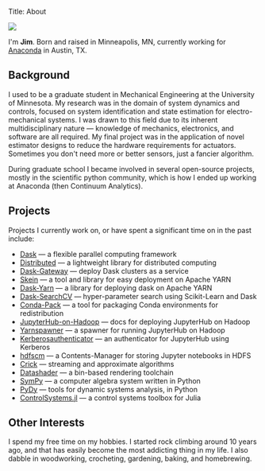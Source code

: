 Title: About

<img class="avatar" src="https://avatars3.githubusercontent.com/u/2783717?s=200"/>

I'm **Jim**. Born and raised in Minneapolis, MN, currently working for
[Anaconda](https://www.anaconda.com/) in Austin, TX.

## Background

I used to be a graduate student in Mechanical Engineering at the University of
Minnesota. My research was in the domain of system dynamics and controls,
focused on system identification and state estimation for electro-mechanical
systems. I was drawn to this field due to its inherent multidisciplinary nature
&mdash; knowledge of mechanics, electronics, and software are all required.  My
final project was in the application of novel estimator designs to reduce the
hardware requirements for actuators. Sometimes you don't need more or better
sensors, just a fancier algorithm.

During graduate school I became involved in several open-source projects,
mostly in the scientific python community, which is how I ended up working at
Anaconda (then Continuum Analytics).

## Projects

Projects I currently work on, or have spent a significant time on in the past
include:

- [Dask](https://dask.org) &mdash; a flexible parallel computing framework
- [Distributed](https://distributed.dask.org) &mdash; a lightweight library for distributed computing
- [Dask-Gateway](https://gateway.dask.org) &mdash; deploy Dask clusters as a service
- [Skein](https://jcristharif.com/skein) &mdash; a tool and library for easy deployment on Apache YARN
- [Dask-Yarn](http://yarn.dask.org) &mdash; a library for deploying dask on Apache YARN
- [Dask-SearchCV](https://github.com/dask/dask-searchcv) &mdash; hyper-parameter search using Scikit-Learn and Dask
- [Conda-Pack](https://conda.github.io/conda-pack/) &mdash; a tool for packaging Conda environments for redistribution
- [JupyterHub-on-Hadoop](https://jupyterhub-on-hadoop.readthedocs.io) &mdash; docs for deploying JupyterHub on Hadoop
- [Yarnspawner](https://jupyterhub-yarnspawner.readthedocs.io) &mdash; a spawner for running JupyterHub on Hadoop
- [Kerberosauthenticator](https://jupyterhub-kerberosauthenticator.readthedocs.io) &mdash; an authenticator for JupyterHub using Kerberos
- [hdfscm](https://jcristharif.com/hdfscm/) &mdash; a Contents-Manager for storing Jupyter notebooks in HDFS
- [Crick](https://github.com/jcrist/crick/) &mdash; streaming and approximate algorithms
- [Datashader](https://datashader.org) &mdash; a bin-based rendering toolchain
- [SymPy](http://sympy.org) &mdash; a computer algebra system written in Python
- [PyDy](https://github.com/pydy/pydy) &mdash; tools for dynamic systems analysis, in Python
- [ControlSystems.jl](https://github.com/JuliaControl/ControlSystems.jl) &mdash; a control systems toolbox for Julia

## Other Interests

I spend my free time on my hobbies. I started rock climbing around 10 years
ago, and that has easily become the most addicting thing in my life. I also
dabble in woodworking, crocheting, gardening, baking, and homebrewing.
